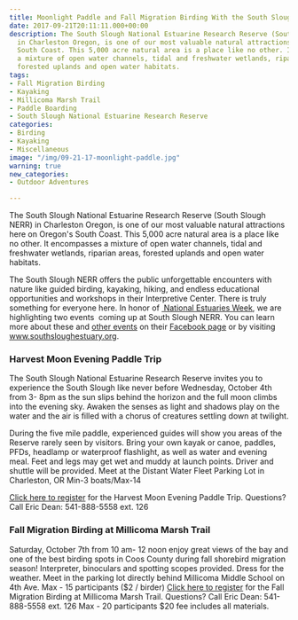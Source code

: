 ```yaml
---
title: Moonlight Paddle and Fall Migration Birding With the South Slough Reserve
date: 2017-09-21T20:11:11.000+00:00
description: The South Slough National Estuarine Research Reserve (South Slough NERR)
  in Charleston Oregon, is one of our most valuable natural attractions here on Oregon's
  South Coast. This 5,000 acre natural area is a place like no other. It encompasses
  a mixture of open water channels, tidal and freshwater wetlands, riparian areas,
  forested uplands and open water habitats.
tags:
- Fall Migration Birding
- Kayaking
- Millicoma Marsh Trail
- Paddle Boarding
- South Slough National Estuarine Research Reserve
categories:
- Birding
- Kayaking
- Miscellaneous
image: "/img/09-21-17-moonlight-paddle.jpg"
warning: true
new_categories:
- Outdoor Adventures

---
```

The South Slough National Estuarine Research Reserve (South Slough NERR) in Charleston Oregon, is one of our most valuable natural attractions here on Oregon's South Coast. This 5,000 acre natural area is a place like no other. It encompasses a mixture of open water channels, tidal and freshwater wetlands, riparian areas, forested uplands and open water habitats.

The South Slough NERR offers the public unforgettable encounters with nature like guided birding, kayaking, hiking, and endless educational opportunities and workshops in their Interpretive Center. There is truly something for everyone here. In honor of <a href="https://www.estuaries.org/national-estuaries-week" target="_blank" rel="noopener noreferrer"> National Estuaries Week</a>, we are highlighting two events  coming up at South Slough NERR. You can learn more about these and <a href="https://www.facebook.com/pg/SouthSloughEstuary/events/?ref=page_internal">other events</a> on their <a href="https://www.facebook.com/SouthSloughEstuary/">Facebook page</a> or by visiting <a href="http://www.oregon.gov/dsl/SS/Pages/About.aspx">www.southsloughestuary.org</a>.
<h3>Harvest Moon Evening Paddle Trip</h3>
The South Slough National Estuarine Research Reserve invites you to experience the South Slough like never before Wednesday, October 4th from 3- 8pm as the sun slips behind the horizon and the full moon climbs into the evening sky. Awaken the senses as light and shadows play on the water and the air is filled with a chorus of creatures settling down at twilight.

During the five mile paddle, experienced guides will show you areas of the Reserve rarely seen by visitors. Bring your own kayak or canoe, paddles, PFDs, headlamp or waterproof flashlight, as well as water and evening meal. Feet and legs may get wet and muddy at launch points. Driver and shuttle will be provided. Meet at the Distant Water Fleet Parking Lot in Charleston, OR Min-3 boats/Max-14

<a href="https://www.facebook.com/events/1229146563896632/?acontext=%7B%22source%22%3A5%2C%22page_id_source%22%3A236547296486813%2C%22action_history%22%3A\[%7B%22surface%22%3A%22page%22%2C%22mechanism%22%3A%22main_list%22%2C%22extra_data%22%3A%22%7B%5C%22page_id%5C%22%3A236547296486813%2C%5C%22tour_id%5C%22%3Anull%7D%22%7D\]%2C%22has_source%22%3Atrue%7D" target="_blank" rel="noopener noreferrer">Click here to register</a> for the Harvest Moon Evening Paddle Trip. Questions? Call Eric Dean: 541-888-5558 ext. 126 

<h3>Fall Migration Birding at Millicoma Marsh Trail</h3> 

Saturday, October 7th from 10 am- 12 noon enjoy great views of the bay and one of the best birding spots in Coos County during fall shorebird migration season! Interpreter, binoculars and spotting scopes provided. Dress for the weather. Meet in the parking lot directly behind Millicoma Middle School on 4th Ave. Max - 15 participants ($2 / birder) <a href="https://www.facebook.com/events/1944367445827995/?acontext=%7B%22source%22%3A5%2C%22page_id_source%22%3A236547296486813%2C%22action_history%22%3A\[%7B%22surface%22%3A%22page%22%2C%22mechanism%22%3A%22main_list%22%2C%22extra_data%22%3A%22%7B%5C%22page_id%5C%22%3A236547296486813CC%22tour_id%5C%22%3Anull%7D%227D\]%2C%22has_source%22%3Atrue%7D" target="_blank" rel="noopener noreferrer">Click here to register</a> for the Fall Migration Birding at Millicoma Marsh Trail. Questions? Call Eric Dean: 541-888-5558 ext. 126 Max - 20 participants $20 fee includes all materials.